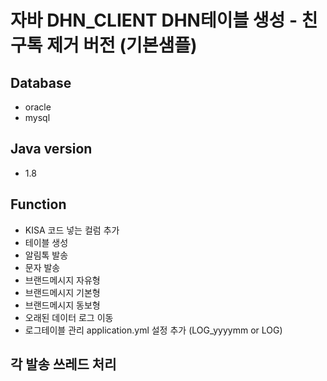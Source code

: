 # 자바 DHN_CLIENT DHN테이블 생성 - 친구톡 제거 버전 (기본샘플)
## Database
- oracle
- mysql

## Java version
- 1.8

## Function
- KISA 코드 넣는 컬럼 추가
- 테이블 생성
- 알림톡 발송
- 문자 발송
- 브랜드메시지 자유형
- 브랜드메시지 기본형
- 브랜드메시지 동보형
- 오래된 데이터 로그 이동
- 로그테이블 관리 application.yml 설정 추가 (LOG_yyyymm or LOG)

## 각 발송 쓰레드 처리